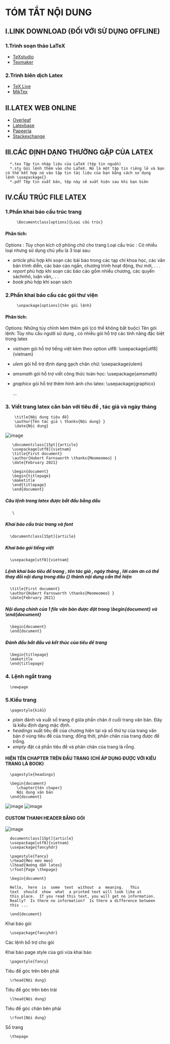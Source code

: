 # TÓM TẮT NỘI DUNG
## I.LINK DOWNLOAD (ĐỐI VỚI SỬ DỤNG OFFLINE)
### 1.Trình soạn thảo LaTeX
   - [TeXstudio](https://www.texstudio.org/)
   - [Texmaker](https://www.xm1math.net/texmaker/)
### 2.Trình biên dịch Latex
   - [TeX Live](https://www.tug.org/texlive/acquire-netinstall.html)
   - [MikTex](https://miktex.org/)
## II.LATEX WEB ONLINE
   - [Overleaf](https://www.overleaf.com/)
   - [Latexbase](https://latexbase.com/)
   - [Papeeria](https://papeeria.com/)
   - [Stackexchange](https://tex.stackexchange.com/)
## III.CÁC ĐỊNH DẠNG THƯỜNG GẶP CỦA LATEX
      *.tex Tập tin nhập liệu của LaTeX (tệp tin nguồn)
      *.sty Gói lệnh thêm vào cho LaTeX. Nó là một tập tin riêng lẽ và bạn có thể kết hợp nó vào tập tin tài liệu của bạn bằng cách sử dụng lệnh \usepackage{}
      *.pdf Tệp tin xuất bản, tệp này sẽ xuất hiện sau khi bạn biên
## IV.CẤU TRÚC FILE LATEX
   ### 1.Phần khai báo cấu trúc trang
         \Documentclass[options]{Loại cấu trúc}
   #### Phân tích:
   Options : Tùy chọn kích cỡ phông chữ cho trang
   Loại cấu trúc : Có nhiều loại nhưng sử dụng chủ yếu là 3 loại sau:
   - *article* phù hợp khi soạn các bài báo trong các tạp chí khoa học, các văn bản trình diễn, các báo cáo ngắn, chương trình hoạt động, thư mời, . . .
   - *report* phù hợp khi soạn các báo cáo gồm nhiều chương, các quyển sáchnhỏ, luận văn,. . .
   - *book* phù hợp khi soạn sách
   ### 2.Phần khai báo cấu các gói thư viện 
         \unpackage[options]{tên gói lệnh}
   #### Phân tích:
   Options: Những tùy chỉnh kèm thêm gói (có thể không bắt buộc)
   Tên gói lệnh: Tùy nhu cầu người sử dụng , có nhiều gói hỗ trợ các tính năng đặc biệt trong latex
   - *vietnam* gói hỗ trợ tiếng việt kèm theo option utf8:  \usepackage[utf8]{vietnam}
   - *ulem* gói hỗ trợ định dạng gạch chân chữ: \usepackage{ulem}
   - *amsmath* gói hỗ trợ viết công thức toán học: \usepackage{amsmath}
   - *graphicx* gói hỗ trợ thêm hình ảnh cho latex: \usepackage{graphicx}
  
       ...
   ### 3. Viết trang latex căn bản với tiêu đề , tác giả và ngày tháng
        
        \title{Nội dung tiêu đề}
        \author{Tên tác giả \ thanks{Nội dung} }
        \date{Nội dung}
        
   ![image](https://user-images.githubusercontent.com/79437149/119212209-0210de80-bae1-11eb-9614-a9ee30964cc1.png)
   
       \documentclass[15pt]{article}
       \usepackage[utf8]{vietnam}
       \title{First document}
       \author{Hubert Farnsworth \thanks{Meomeomeo} }
       \date{February 2021}

       \begin{document}   
       \begin{titlepage} 
       \maketitle
       \end{titlepage}
       \end{document}
   ##### Câu lệnh trong latex được bắt đầu bằng dấu 
       \
   ##### Khai báo cấu trúc trang và font
      \documentclass[15pt]{article}
   ##### Khai báo gói tiếng việt
      \usepackage[utf8]{vietnam}
   ##### Lệnh khai báo tiêu đề trang , tên tác giả , ngày tháng , lời cám ơn có thể thay đổi nội dung trong dấu {} thành nội dung cần thể hiện
      \title{First document}
      \author{Hubert Farnsworth \thanks{Meomeomeo} }
      \date{February 2021}
   ##### Nội dung chính của 1 file văn bản được đặt trong *\begin{document}* và *\end{document}*
      \begin{document}   
      \end{document}
   ##### Đánh đấu bắt đầu và kết thúc của tiêu đề trang   
      \begin{titlepage} 
      \maketitle
      \end{titlepage}
   ### 4. Lệnh ngắt trang
      \newpage
   ### 5.Kiểu trang
      \pagestyle{kiểu}
   - *plain* đánh và xuất số trang ở giữa phần chân ở cuối trang văn bản. Đây là kiểu định dạng mặc định.
   - *headings* xuất tiêu đề của chương hiện tại và số thứ tự của trang văn bản ở vùng tiêu đề của trang; đồng thời, phần chân của trang được để trống.
   - *empty* đặt cả phần tiêu đề và phân chân của trang là rỗng.
   #### HIỆN TÊN CHAPTER TRÊN ĐẦU TRANG (CHỈ ÁP DỤNG ĐƯỢC VỚI KIỂU TRANG LÀ BOOK)
      
      \pagestyle{headings}

      \begin{document}
         \chapter{tên chaper}
         Nội dung văn bản
      \end{document}
   ![image](https://user-images.githubusercontent.com/79437149/119212602-b4e23c00-bae3-11eb-9b22-008d9beb4d9d.png)
   ![image](https://user-images.githubusercontent.com/79437149/119212609-bad81d00-bae3-11eb-9bbe-d4b2a78a6ac0.png)
   #### CUSTOM THANH HEADER BẰNG GÓI
   ![image](https://user-images.githubusercontent.com/79437149/119212879-73529080-bae5-11eb-84c7-8d27fef515e3.png)

      documentclass[15pt]{article}
      \usepackage[utf8]{vietnam}
      \usepackage{fancyhdr}

      \pagestyle{fancy}
      \rhead{Mèo méo meo}
      \lhead{Hướng dẫn latex}
      \rfoot{Page \thepage}

      \begin{document}

      Hello,  here  is  some  text  without  a  meaning.   This  
      text  should  show  what  a printed text will look like at 
      this place.  If you read this text, you will get no information.  
      Really?  Is there no information?  Is there a difference between 
      this ...

      \end{document}
      
   Khai báo gói
   
      \usepackage{fancyhdr}
   
   Các lệnh bổ trợ cho gói
   
   Khai báo page style của gói vừa khai báo
   
      \pagestyle{fancy} 
      
   Tiêu đề góc trên bên phải
   
      \rhead{Nội dung} 
      
   Tiêu đề góc trên bên trái
   
   
      \lhead{Nội dung}
      
   Tiêu đề góc chân bên phải
   
      \rfoot{Nội dung}
      
   Số trang
    
      \thepage 
  



   

  

   

      



      
   
         
  

      
   
   

   
   





   

   
   

 


   
    

